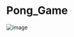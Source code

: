 # Pong_Game
![image](https://github.com/user-attachments/assets/39a3741b-a060-476d-9004-1dfbc1dd55f7)
